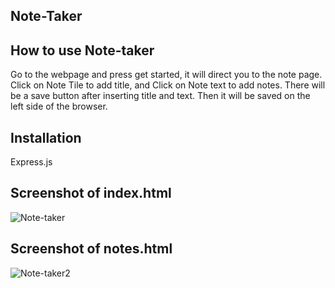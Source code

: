 ## Note-Taker

## How to use Note-taker
Go to the webpage and press get started, it will direct you to the note page.
Click on Note Tile to add title, and Click on Note text to add notes. 
There will be a save button after inserting title and text.
Then it will be saved on the left side of the browser.

## Installation
Express.js

## Screenshot of index.html
![Note-taker ](https://user-images.githubusercontent.com/98847835/173419511-bb77752a-a9b4-4aec-90cc-81a9aff5435c.png)

## Screenshot of notes.html

![Note-taker2](https://user-images.githubusercontent.com/98847835/173419530-39d0f783-5201-4d95-a179-fca6f655077e.png)

